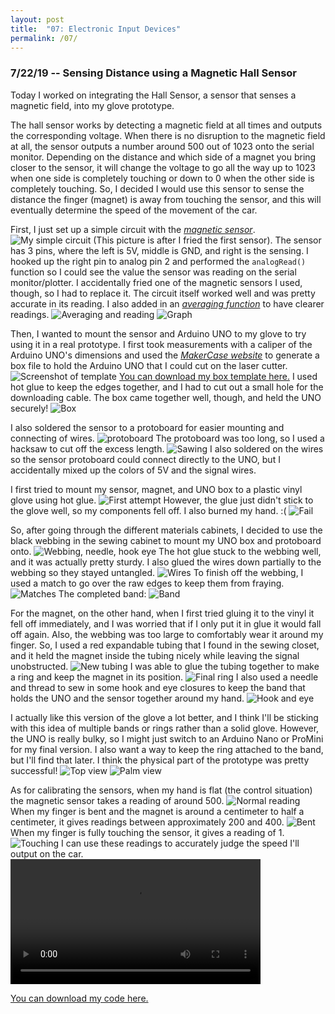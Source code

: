 ```yaml
---
layout: post
title:  "07: Electronic Input Devices"
permalink: /07/
---
```


### 7/22/19 -- Sensing Distance using a Magnetic Hall Sensor

Today I worked on integrating the Hall Sensor, a sensor that senses a magnetic field, into my glove prototype.

The hall sensor works by detecting a magnetic field at all times and outputs the corresponding voltage. When there is no disruption to the magnetic field at all, the sensor outputs a number around 500 out of 1023 onto the serial monitor. Depending on the distance and which side of a magnet you bring closer to the sensor, it will change the voltage to go all the way up to 1023 when one side is completely touching or down to 0 when the other side is completely touching. So, I decided I would use this sensor to sense the distance the finger (magnet) is away from touching the sensor, and this will eventually determine the speed of the movement of the car.

First, I just set up a simple circuit with the _[magnetic sensor](https://roberthart56.github.io/SCFAB/SC_lab/Sensors/magnetic/index.html)_. ![My simple circuit](first_circuit.png) (This picture is after I fried the first sensor). 
The sensor has 3 pins, where the left is 5V, middle is GND, and right is the sensing. I hooked up the right pin to analog pin 2 and performed the `analogRead()` function so I could see the value the sensor was reading on the serial monitor/plotter. I accidentally fried one of the magnetic sensors I used, though, so I had to replace it. The circuit itself worked well and was pretty accurate in its reading. I also added in an _[averaging function](https://roberthart56.github.io/SCFAB/SC_lab/Arduino_code_and_circuit_examples/AnalogReadSerial_N_ave/AnalogReadSerial_N_ave.txt)_ to have clearer readings. ![Averaging and reading](magnetic_avg.png) ![Graph](smooth_readings.png)

Then, I wanted to mount the sensor and Arduino UNO to my glove to try using it in a real prototype. I first took measurements with a caliper of the Arduino UNO's dimensions and used the _[MakerCase website](https://en.makercase.com/)_ to generate a box file to hold the Arduino UNO that I could cut on the laser cutter. ![Screenshot of template](box_diagram.png) <a href='arduino_box.dxf' download>You can download my box template here.</a> I used hot glue to keep the edges together, and I had to cut out a small hole for the downloading cable. The box came together well, though, and held the UNO securely! ![Box](uno_box.png)

I also soldered the sensor to a protoboard for easier mounting and connecting of wires. ![protoboard](protoboard.png) The protoboard was too long, so I used a hacksaw to cut off the excess length. ![Sawing](hacksaw.png) I also soldered on the wires so the sensor protoboard could connect directly to the UNO, but I accidentally mixed up the colors of 5V and the signal wires.

I first tried to mount my sensor, magnet, and UNO box to a plastic vinyl glove using hot glue. ![First attempt](vinyl_attempt.png) However, the glue just didn't stick to the glove well, so my components fell off. I also burned my hand. :( ![Fail](first_attempt_fail.png)

So, after going through the different materials cabinets, I decided to use the black webbing in the sewing cabinet to mount my UNO box and protoboard onto. ![Webbing, needle, hook eye](new_materials.png) The hot glue stuck to the webbing well, and it was actually pretty sturdy. I also glued the wires down partially to the webbing so they stayed untangled. ![Wires](glued_wires.png) To finish off the webbing, I used a match to go over the raw edges to keep them from fraying. ![Matches](matches.png) The completed band: ![Band](webbing_final.png)

For the magnet, on the other hand, when I first tried gluing it to the vinyl it fell off immediately, and I was worried that if I only put it in glue it would fall off again. Also, the webbing was too large to comfortably wear it around my finger. So, I used a red expandable tubing that I found in the sewing closet, and it held the magnet inside the tubing nicely while leaving the signal unobstructed. ![New tubing](red_tubing.png) I was able to glue the tubing together to make a ring and keep the magnet in its position. ![Final ring](ring_final.png) I also used a needle and thread to sew in some hook and eye closures to keep the band that holds the UNO and the sensor together around my hand. ![Hook and eye](hook_eye.png)

I actually like this version of the glove a lot better, and I think I'll be sticking with this idea of multiple bands or rings rather than a solid glove. However, the UNO is really bulky, so I might just switch to an Arduino Nano or ProMini for my final version. I also want a way to keep the ring attached to the band, but I'll find that later. I think the physical part of the prototype was pretty successful! ![Top view](proto_top_view.png) ![Palm view](proto_palm_view.png)

As for calibrating the sensors, when my hand is flat (the control situation) the magnetic sensor takes a reading of around 500. ![Normal reading](normal_reading.png)
When my finger is bent and the magnet is around a centimeter to half a centimeter, it gives readings between approximately 200 and 400. ![Bent](middle_reading.png)
When my finger is fully touching the sensor, it gives a reading of 1. ![Touching](touching_reading.png)
I can use these readings to accurately judge the speed I'll output on the car.
<video width="400" controls>
	<source src="final_readings.mp4" type="video/mp4">
</video>


<a href='magnetic_sensor.ino' download>You can download my code here.</a>